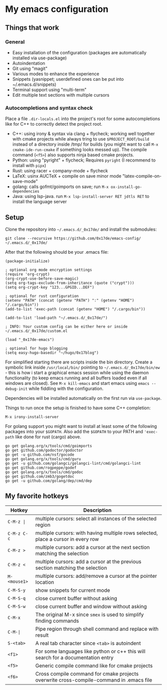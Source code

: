 # My emacs configuration

## Things that work

### General
- Easy installation of the configuration (packages are automatically installed via use-package)
- Autoindentation
- Git using "magit"
- Various modes to enhance the experience
- Snippets (yasnippet; userdefined ones can be put into ~/.emacs.d/snippets)
- Terminal support using "multi-term"
- Edit multiple text sections with multiple cursors

### Autocompletions and syntax check

Place a file `.dir-locals.el` into the project's root for some autocompletions like for C++ to correctly detect the project root.

- C++: using irony & syntax via clang + flycheck; working well together with cmake projects while always tring to use `$PROJECT_ROOT/build` instead of a directory inside /tmp/ for builds (you might want to call `M-x cmake-ide-run-cmake` if something looks messed up). The compile command (`<f5>`) also supports ninja based cmake projects.
- Python: using "pyright" + flycheck; Requires `pyright` (I recommend to install with `pipx`)
- Rust: using racer + company-mode + flycheck
- LaTeX: usinx AUCTeX + compile on save minor mode "latex-compile-on-save-mode"
- golang: calls gofmt/goimports on save; run `M-x ox-install-go-dependencies`
- Java: using lsp-java. run `M-x lsp-install-server RET jdtls RET` to install the language server

## Setup

Clone the repository into `~/.emacs.d/_0x17de/` and install the submodules:
```
git clone --recursive https://github.com/0x17de/emacs-config/ ~/.emacs.d/_0x17de/
```

After that the following should be your .emacs file:

```
(package-initialize)

; optional org mode encryption settings
(require 'org-crypt)
(org-crypt-use-before-save-magic)
(setq org-tags-exclude-from-inheritance (quote ("crypt")))
(setq org-crypt-key "123...GPGID...DEF")

; optional for rust configuration
(setenv "PATH" (concat (getenv "PATH") ":" (getenv "HOME") "/.cargo/bin"))
(add-to-list 'exec-path (concat (getenv "HOME") "/.cargo/bin"))

(add-to-list 'load-path "~/.emacs.d/_0x17de/")

; INFO: Your custom config can be either here or inside ~/.emacs.d/_0x17de/custom.el

(load "_0x17de-emacs")

; optional for hugo blogging
(setq easy-hugo-basedir "~/hugo/0x17blog")
```

For simplified starting there are scripts inside the bin directory. Create a symbolic link inside `/usr/local/bin/` pointing to `~/.emacs.d/_0x17de/bin/ew` - this is how i start a graphical emacs session while using the daemon functionality (to keep emacs running and all buffers loaded even if all windows are closed). See `M-x kill-emacs` and start emacs using `emacs --debug-init` while fiddling with the configuration.

Dependencies will be installed automatically on the first run via `use-package`.

Things to run once the setup is finished to have some C++ completion:
```
M-x irony-install-server
```

For golang support you might want to install at least some of the following packages into your `$GOPATH`. Also add the `$GOPATH` to your PATH and `'exec-path` like done for rust (cargo) above.
```
go get golang.org/x/tools/cmd/goimports
go get github.com/godoctor/godoctor
go get -u github.com/nsf/gocode
go get golang.org/x/tools/cmd/guru
go get -u github.com/golangci/golangci-lint/cmd/golangci-lint
go get github.com/rogpeppe/godef
go get golang.org/x/tools/cmd/godoc
go get github.com/zmb3/gogetdoc
go get -u github.com/golang/dep/cmd/dep
```

## My favorite hotkeys

| Hotkey       | Description                                                                             |
| ------------ | --------------------------------------------------------------------------------------- |
| `C-M-z \|`   | multiple cursors: select all instances of the selected region                           |
| `C-M-z C-c`  | multiple cursors: with having multiple rows selected, place a cursor in every row       |
| `C-M-z >`    | multiple cursors: add a cursor at the next section matching the selection               |
| `C-M-z <`    | multiple cursors: add a cursor at the previous section matching the selection           |
| `M-<mouse1>` | multiple cursors: add/remove a cursor at the pointer location                           |
| `C-M-S-y`    | show snippets for current mode                                                          |
| `C-M-S-q`    | close current buffer without asking                                                     |
| `C-M-S-w`    | close current buffer and window without asking                                          |
| `C-M-x`      | The original M-x since `smex` is used to simplify finding commands                      |
| `C-M-\|`     | Pipe region through shell command and replace with result                               |
| `S-<tab>`    | A real tab character since `<tab>` is autoindent                                        |
| `<f1>`       | For some languages like python or c++ this will search for a documentation entry        |
| `<f5>`       | Generic compile command like for cmake projects                                         |
| `<f6>`       | Cross compile command for cmake projects overwrite cross-compile-command in .emacs file |
